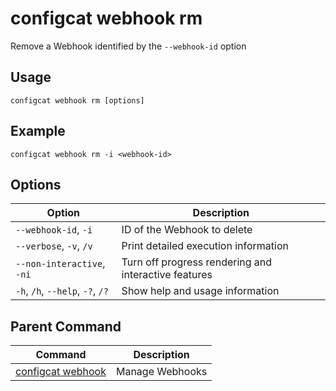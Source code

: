 # configcat webhook rm
Remove a Webhook identified by the `--webhook-id` option
## Usage
```
configcat webhook rm [options]
```
## Example
```
configcat webhook rm -i <webhook-id>
```
## Options
| Option | Description |
| ------ | ----------- |
| `--webhook-id`, `-i` | ID of the Webhook to delete |
| `--verbose`, `-v`, `/v` | Print detailed execution information |
| `--non-interactive`, `-ni` | Turn off progress rendering and interactive features |
| `-h`, `/h`, `--help`, `-?`, `/?` | Show help and usage information |
## Parent Command
| Command | Description |
| ------ | ----------- |
| [configcat webhook](configcat-webhook.md) | Manage Webhooks |
